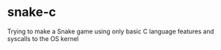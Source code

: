 # snake-c
Trying to make a Snake game using only basic C language features and syscalls to the OS kernel
